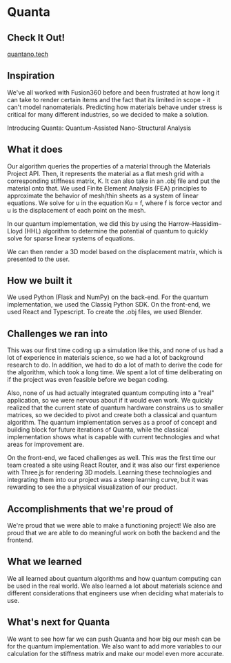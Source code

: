 # Quanta

## Check It Out!
[quantano.tech
](quantano.tech)
## Inspiration
We've all worked with Fusion360 before and been frustrated at how long it can take to render certain items and the fact that its limited in scope - it can't model nanomaterials. Predicting how materials behave under stress is critical for many different industries, so we decided to make a solution. 

Introducing Quanta: Quantum-Assisted Nano-Structural Analysis

## What it does
Our algorithm queries the properties of a material through the Materials Project API. Then, it represents the material as a flat mesh grid with a corresponding stiffness matrix, K. It can also take in an .obj file and put the material onto that. We used Finite Element Analysis (FEA) principles to approximate the behavior of mesh/thin sheets as a system of linear equations. We solve for u in the equation Ku = f, where f is force vector and u is the displacement of each point on the mesh. 

In our quantum implementation, we did this by using the Harrow–Hassidim–Lloyd (HHL) algorithm to determine the potential of quantum to quickly solve for sparse linear systems of equations. 

We can then render a 3D model based on the displacement matrix, which is presented to the user.

## How we built it
We used Python (Flask and NumPy) on the back-end. For the quantum implementation, we used the Classiq Python SDK. On the front-end, we used React and Typescript. To create the .obj files, we used Blender.

## Challenges we ran into
This was our first time coding up a simulation like this, and none of us had a lot of experience in materials science, so we had a lot of background research to do. In addition, we had to do a lot of math to derive the code for the algorithm, which took a long time. We spent a lot of time deliberating on if the project was even feasible before we began coding.

Also, none of us had actually integrated quantum computing into a "real" application, so we were nervous about if it would even work. We quickly realized that the current state of quantum hardware constrains us to smaller matrices, so we decided to pivot and create both a classical and quantum algorithm. The quantum implementation serves as a proof of concept and building block for future iterations of Quanta, while the classical implementation shows what is capable with current technologies and what areas for improvement are.

On the front-end, we faced challenges as well. This was the first time our team created a site using React Router, and it was also our first experience with Three.js for rendering 3D models. Learning these technologies and integrating them into our project was a steep learning curve, but it was rewarding to see the a physical visualization of our product.

## Accomplishments that we're proud of
We're proud that we were able to make a functioning project! We also are proud that we are able to do meaningful work on both the backend and the frontend. 

## What we learned
We all learned about quantum algorithms and how quantum computing can be used in the real world. We also learned a lot about materials science and different considerations that engineers use when deciding what materials to use.

## What's next for Quanta
We want to see how far we can push Quanta and how big our mesh can be for the quantum implementation. We also want to add more variables to our calculation for the stiffness matrix and make our model even more accurate.
